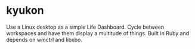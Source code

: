 kyukon
======

Use a Linux desktop as a simple Life Dashboard. Cycle between workspaces and have them display a multitude of things. Built in Ruby and depends on wmctrl and libxbo.
